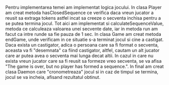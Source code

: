 Pentru implementarea temei am implementat logica jocului. In clasa Player am creat metoda hasClosedSequence ce verifica daca vreun jucator a reusit sa extraga tokens astfel incat sa creeze o secventa inchisa pentru a se putea termina jocul. Tot aici am implementat si calculateSequenceValue, metoda ce calculeaza valoarea unei secvente date, iar in metoda run am facut ca intre runde sa fie pauza de 1 sec. In clasa Game am creat metoda endGame, unde verificam in ce situatie s-a terminat jocul si cine a castigat. Daca exista un castigator, adica o persoana care sa fi format o secventa, aceasta va fi "desemnata" ca fiind castigator, altfel, cautam un alt jucator care ar putea avea o secventa mai lunga decat altii. In cazul in care nu exista vreun jucator care sa fi reusit sa formeze vreo secventa, se va afisa "The game is over, but no player has formed a sequence.". In final am creat clasa Daemon care "cronometreaza" jocul si in caz de timpul se termina, jocul se va incheia, afisand rezultatul obtinut. 
